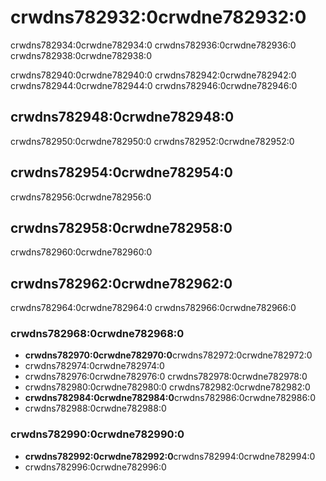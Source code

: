 # crwdns782932:0crwdne782932:0

<p class="description">crwdns782934:0crwdne782934:0 crwdns782936:0crwdne782936:0 crwdns782938:0crwdne782938:0</p>

crwdns782940:0crwdne782940:0 crwdns782942:0crwdne782942:0 crwdns782944:0crwdne782944:0 crwdns782946:0crwdne782946:0

## crwdns782948:0crwdne782948:0

crwdns782950:0crwdne782950:0 crwdns782952:0crwdne782952:0

## crwdns782954:0crwdne782954:0

crwdns782956:0crwdne782956:0

## crwdns782958:0crwdne782958:0

crwdns782960:0crwdne782960:0

## crwdns782962:0crwdne782962:0

crwdns782964:0crwdne782964:0 crwdns782966:0crwdne782966:0

### crwdns782968:0crwdne782968:0

- **crwdns782970:0crwdne782970:0**crwdns782972:0crwdne782972:0 
 - crwdns782974:0crwdne782974:0
- crwdns782976:0crwdne782976:0 crwdns782978:0crwdne782978:0
- crwdns782980:0crwdne782980:0 crwdns782982:0crwdne782982:0
- **crwdns782984:0crwdne782984:0**crwdns782986:0crwdne782986:0 
 - crwdns782988:0crwdne782988:0

### crwdns782990:0crwdne782990:0

- **crwdns782992:0crwdne782992:0**crwdns782994:0crwdne782994:0 
 - crwdns782996:0crwdne782996:0